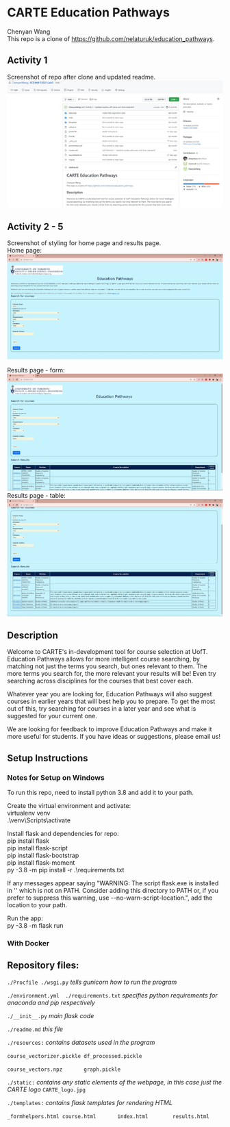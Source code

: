 # CARTE Education Pathways
Chenyan Wang  
This repo is a clone of https://github.com/nelaturuk/education_pathways.  

## Activity 1  
Screenshot of repo after clone and updated readme.  
![alt text](imgs/lab5_activity1.jpg)  

## Activity 2 - 5  
Screenshot of styling for home page and results page.  
Home page:  
![alt text](imgs/lab5_activity5_1.jpg)  

Results page - form:  
![alt text](imgs/lab5_activity5_2.jpg)  
Results page - table:
![alt text](imgs/lab5_activity5_3.jpg)  

## Description
Welcome to CARTE's in-development tool for course selection at UofT. Education Pathways allows for more intelligent course searching, by matching not just the terms you search, but ones relevant to them. The more terms you search for, the more relevant your results will be! Even try searching across disciplines for the courses that best cover each.

Whatever year you are looking for, Education Pathways will also suggest courses in earlier years that will best help you to prepare. To get the most out of this, try searching for courses in a later year and see what is suggested for your current one.

We are looking for feedback to improve Education Pathways and make it more useful for students. If you have ideas or suggestions, please email us!

## Setup Instructions

### Notes for Setup on Windows  
To run this repo, need to install python 3.8 and add it to your path.  

Create the virtual environment and activate:   
virtualenv venv  
.\venv\Scripts\activate  

Install flask and dependencies for repo:  
pip install flask  
pip install flask-script  
pip install flask-bootstrap  
pip install flask-moment  
py -3.8 -m pip install -r .\requirements.txt  

If any messages appear saying "WARNING: The script flask.exe is installed in '<location>' which is not on PATH.
  Consider adding this directory to PATH or, if you prefer to suppress this warning, use --no-warn-script-location.", add the location to your path.  

Run the app:  
py -3.8 -m flask run  

### With Docker



## Repository files:

`./Procfile ./wsgi.py` *tells gunicorn how to run the program*

`./environment.yml  ./requirements.txt` *specifies python requirements for anaconda and pip respectively*

`./__init__.py` *main flask code*

`./readme.md` *this file*

`./resources:` *contains datasets used in the program*

`course_vectorizer.pickle df_processed.pickle`

`course_vectors.npz       graph.pickle`

`./static:` *contains any static elements of the webpage, in this case just the CARTE logo*
`CARTE_logo.jpg`

`./templates:` *contains flask templates for rendering HTML*

`_formhelpers.html course.html       index.html        results.html`
